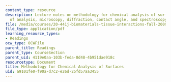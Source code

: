 ```yaml
---
content_type: resource
description: Lecture notes on methodology for chemical analysis of surfaces, objectives
  of analysis, microscopy, diffraction, contact angle, and spectroscopy.
file: /media/courses/20-441j-biomaterials-tissue-interactions-fall-2009/a9101fe0f90ad7c2e26d25fd57aa3455_MIT20_441JF09_read08_spec2.pdf
file_type: application/pdf
learning_resource_types:
- Readings
ocw_type: OCWFile
parent_title: Readings
parent_type: CourseSection
parent_uid: 4119e0aa-103b-feda-8d48-4b951dae918c
resourcetype: Document
title: Methodology for Chemical Analysis of Surfaces
uid: a9101fe0-f90a-d7c2-e26d-25fd57aa3455
---
```


